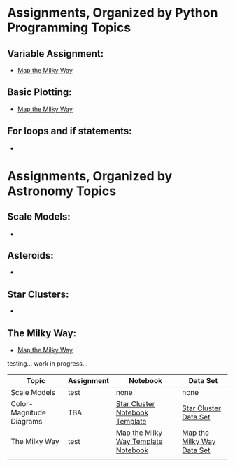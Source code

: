 # Assignments, Organized by Python Programming Topics

## Variable Assignment:
- [Map the Milky Way](https://www.kaggle.com/code/austinhinkel/plottingtutorial-mapthelocalmilkyway)

## Basic Plotting:
- [Map the Milky Way](https://www.kaggle.com/code/austinhinkel/plottingtutorial-mapthelocalmilkyway)

## For loops and if statements: 
-




     
     

# Assignments, Organized by Astronomy Topics

## Scale Models:
-

## Asteroids: 
- 

## Star Clusters:
- 

## The Milky Way:
- [Map the Milky Way](https://www.kaggle.com/code/austinhinkel/plottingtutorial-mapthelocalmilkyway)




testing... work in progress...


| Topic | Assignment | Notebook | Data Set |
|-------|------------|----------|----------|
|Scale Models| test | none | none |
|Color-Magnitude Diagrams| TBA | [Star Cluster Notebook Template](https://www.kaggle.com/code/austinhinkel/twoclustercmd-template) | [Star Cluster Data Set](https://www.kaggle.com/datasets/austinhinkel/gaia-dr3-data-for-comparing-two-star-clusters) |
|The Milky Way| test | [Map the Milky Way Template Notebook](https://www.kaggle.com/code/austinhinkel/plottingtutorial-mapthelocalmilkyway) |[Map the Milky Way Data Set](https://www.kaggle.com/datasets/austinhinkel/galacticcoordswithgaia)|
|||||
